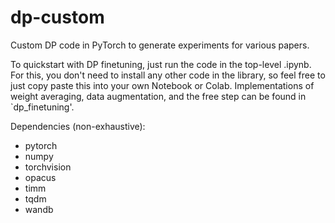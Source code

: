 # dp-custom
Custom DP code in PyTorch to generate experiments for various papers.

To quickstart with DP finetuning, just run the code in the top-level .ipynb. For this, you don't need to install any other code in the library, so feel free to just copy paste this into your own Notebook or Colab. Implementations of weight averaging, data augmentation, and the free step can be found in `dp_finetuning'.

Dependencies (non-exhaustive):
  - pytorch
  - numpy
  - torchvision
  - opacus
  - timm
  - tqdm
  - wandb
